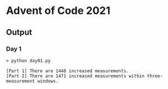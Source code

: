 # Advent of Code 2021

## Output

### Day 1
```
> python day01.py

[Part 1] There are 1448 increased measurements.
[Part 2] There are 1471 increased measurements within three-measurement windows.
```
